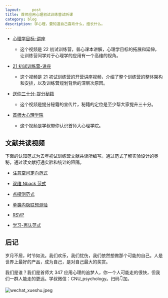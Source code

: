 ```yaml
---
layout:     post
title: 首师应用心理初试训练营试听课
category: blog
description: 学心理，要知道自己喜欢什么，擅长什么。
---
```


- [心理学目标-讲座](http://1257355643.vod2.myqcloud.com/a589a973vodtranscq1257355643/c16b656e5285890818505881620/v.f100030.mp4)
    - 这个视频是 22 初试训练营，普心课本讲解，心理学目标的拓展和延伸，让训练营同学对于心理学的应用有一个高维的视角。

- [21 初试训练营-讲座](http://1257355643.vod2.myqcloud.com/a589a973vodtranscq1257355643/dd7723585285890800647974854/v.f100030.mp4)
    - 这个视频是 21 初试训练营的开营讲座视频，介绍了整个训练营的整体架构和安排，以及训练营规划背后的深层次原因。

- [送你三十分-提分秘籍](http://1257355643.vod2.myqcloud.com/a589a973vodtranscq1257355643/de742bed5285890785481622413/v.f30.mp4)
    - 这个视频是提分秘籍的宣传片，秘籍的定位是至少帮大家提升三十分。

- [首师大心理学院](http://1257355643.vod2.myqcloud.com/a589a973vodtranscq1257355643/228e3e735285890785719164333/v.f30.mp4)
    - 这个视频是学叔带你认识首师大心理学院。
    
## 文献共读视频
下面的认知范式为去年初试训练营文献共读所编写。通过范式了解实验设计的奥秘，通过读文献打通实验和统计的阻隔。

- [注意空间定向范式](http://1257355643.vod2.myqcloud.com/a589a973vodtranscq1257355643/e16f850f5285890818581264163/v.f100040.mp4)

- [双维 Nback 范式](http://1257355643.vod2.myqcloud.com/a589a973vodtranscq1257355643/92b6e4fa5285890793587167155/v.f30.mp4)

- [点探测范式](http://1257355643.vod2.myqcloud.com/a589a973vodtranscq1257355643/c8e295305285890792075446334/v.f30.mp4)

- [单类内隐联想测验](http://1257355643.vod2.myqcloud.com/a589a973vodtranscq1257355643/846af66c5285890791403306467/v.f30.mp4)

- [RSVP](http://1257355643.vod2.myqcloud.com/a589a973vodtranscq1257355643/e374ae9b5285890790428753299/v.f30.mp4)

- [学习-再认范式](http://1257355643.vod2.myqcloud.com/a589a973vodtranscq1257355643/10441c9e5285890789447844265/v.f30.mp4)

## 后记

岁月不居，时节如流。我们欢乐，我们忧伤，我们依然想做那个可能的自己。人是世界上最好的产品，成为自己，是对自己最大的奖赏。

我们是谁？我们是首师大 347 应用心理的追梦人，你一个人可能走的很快，但我们一群人能走的更远。学叔微信：CNU_psychology。扫码👇加。

![wechat_xueshu.jpeg](https://image.cnu347.com/WechatQRCode-240629.jpg)